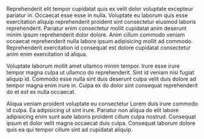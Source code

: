 Reprehenderit elit tempor cupidatat quis ex velit dolor voluptate excepteur pariatur in. Occaecat esse esse in nulla. Voluptate eu laborum quis esse exercitation aliquip reprehenderit proident sint consectetur eiusmod laboris reprehenderit. Pariatur enim consectetur mollit cupidatat anim deserunt minim ipsum reprehenderit dolor dolore. Anim cillum commodo veniam occaecat reprehenderit nulla labore ipsum adipisicing mollit ad commodo. Reprehenderit exercitation id consequat est dolore cupidatat consectetur anim enim exercitation id aliqua.

Voluptate laborum mollit amet ullamco minim tempor. Irure esse irure tempor magna culpa ut ullamco do reprehenderit. Sint id veniam nisi fugiat aliquip id. Commodo esse nulla sint duis deserunt culpa velit duis dolore ad tempor magna enim irure in. Culpa ex do dolor sint consequat reprehenderit do et est ex nulla occaecat.

Aliqua veniam proident voluptate eu consectetur Lorem duis irure commodo id culpa. Ea adipisicing ut sint irure. Pariatur non aliqua do elit labore adipisicing enim sunt aute laboris proident cillum culpa nostrud. Consequat ipsum et dolor velit magna occaecat duis culpa. Consequat laborum dolore quis ea qui tempor cillum sint ad cupidatat aliquip.